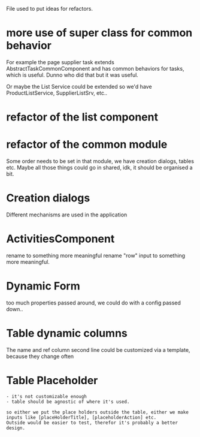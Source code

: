 

File used to put ideas for refactors.


# more use of super class for common behavior

For example the page supplier task extends AbstractTaskCommonComponent and has common behaviors for tasks, which is useful. Dunno who did that but it was useful.

Or maybe the List Service could be extended so we'd have ProductListService, SupplierListSrv, etc.. 


# refactor of the list component


# refactor of the common module

Some order needs to be set in that module, we have creation dialogs, tables etc. Maybe all those things could go in shared, idk, it should be organised a bit.

# Creation dialogs

Different mechanisms are used in the application

# ActivitiesComponent
rename to something more meaningful
rename "row" input to something more meaningful.


# Dynamic Form
too much properties passed around, we could do with a config passed down..

# Table dynamic columns
The name and ref column second line could be customized via a template, because they change often

# Table Placeholder

	- it's not customizable enough
	- table should be agnostic of where it's used.

	so either we put the place holders outside the table, either we make inputs like [placeHolderTitle], [placeholderAction] etc.
	Outside would be easier to test, therefor it's probably a better design.